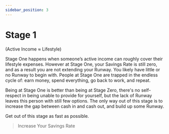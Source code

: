 ```yaml
---
sidebar_position: 3
---
```


# Stage 1

(Active Income ≈ Lifestyle)

Stage One happens when someone’s active income can roughly cover their lifestyle expenses. However at Stage One, your Savings Rate is still zero, and as a result you are not extending your Runway. You likely have little or no Runway to begin with. People at Stage One are trapped in the endless cycle of: earn money, spend everything, go back to work, and repeat.

Being at Stage One is better than being at Stage Zero, there's no self-respect in being unable to provide for yourself, but the lack of Runway leaves this person with still few options. The only way out of this stage is to increase the gap between cash in and cash out, and build up some Runway. 

Get out of this stage as fast as possible.

>Increase Your Savings Rate